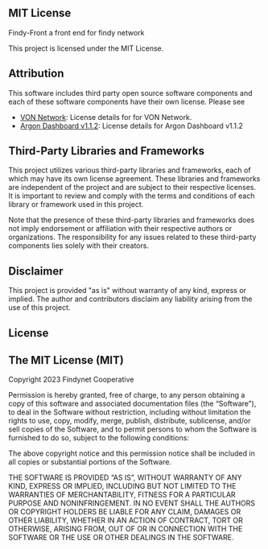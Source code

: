 MIT License
------------

Findy-Front a front end for findy network

This project is licensed under the MIT License.

## Attribution
This software includes third party open source software components and each of these software components have their own license. Please see 

- [VON Network](https://raw.githubusercontent.com/bcgov/von-network/main/LICENSE): License details for for VON Network.
- [Argon Dashboard v1.1.2](https://raw.githubusercontent.com/creativetimofficial/argon-dashboard/master/LICENSE.md): License details for Argon Dashboard v1.1.2

## Third-Party Libraries and Frameworks

This project utilizes various third-party libraries and frameworks, each of which may have its own license agreement. These libraries and frameworks are independent of the project and are subject to their respective licenses. It is important to review and comply with the terms and conditions of each library or framework used in this project.

Note that the presence of these third-party libraries and frameworks does not imply endorsement or affiliation with their respective authors or organizations. The responsibility for any issues related to these third-party components lies solely with their creators.

## Disclaimer

This project is provided "as is" without warranty of any kind, express or implied. The author and contributors disclaim any liability arising from the use of this project.

## License

The MIT License (MIT)
---------------------

Copyright 2023 Findynet Cooperative

Permission is hereby granted, free of charge, to any person obtaining a copy of this software and associated documentation files (the “Software”), to deal in the Software without restriction, including without limitation the rights to use, copy, modify, merge, publish, distribute, sublicense, and/or sell copies of the Software, and to permit persons to whom the Software is furnished to do so, subject to the following conditions:

The above copyright notice and this permission notice shall be included in all copies or substantial portions of the Software.

THE SOFTWARE IS PROVIDED “AS IS”, WITHOUT WARRANTY OF ANY KIND, EXPRESS OR IMPLIED, INCLUDING BUT NOT LIMITED TO THE WARRANTIES OF MERCHANTABILITY, FITNESS FOR A PARTICULAR PURPOSE AND NONINFRINGEMENT. IN NO EVENT SHALL THE AUTHORS OR COPYRIGHT HOLDERS BE LIABLE FOR ANY CLAIM, DAMAGES OR OTHER LIABILITY, WHETHER IN AN ACTION OF CONTRACT, TORT OR OTHERWISE, ARISING FROM, OUT OF OR IN CONNECTION WITH THE SOFTWARE OR THE USE OR OTHER DEALINGS IN THE SOFTWARE.